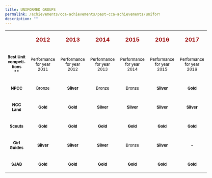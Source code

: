 ```yaml
---
title: UNIFORMED GROUPS
permalink: /achievements/cca-achievements/past-cca-achievements/uniformed-groups/
description: ""
---
```

<table class="iveo_table ives_tab_simple3" style="width: 658px;" width="0">
<tbody class="">
<tr class="">
<td class="" style="width: 96.9375px;">&nbsp;</td>
<td class="" style="width: 85.8281px; text-align: center;">
<p class=""><strong class=""><span class="" lang="EN-US"><span style="color: #990000; font-size: large;">2012</span></span></strong></p>
</td>
<td class="" style="width: 85.8281px; text-align: center;">
<p class=""><strong class=""><span class="" lang="EN-US"><span style="color: #990000; font-size: large;">2013</span></span></strong></p>
</td>
<td class="" style="width: 85.8281px; text-align: center;">
<p class=""><strong class=""><span class="" lang="EN-US"><span style="color: #990000; font-size: large;">2014</span></span></strong></p>
</td>
<td class="" style="width: 85.8281px; text-align: center;">
<p class=""><strong class=""><span class="" lang="EN-US"><span style="color: #990000; font-size: large;">2015</span></span></strong></p>
</td>
<td class="" style="width: 85.8281px; text-align: center;">
<p class=""><strong class=""><span class="" lang="EN-US"><span style="color: #990000; font-size: large;">2016</span></span></strong></p>
</td>
<td class="" style="width: 85.9219px; text-align: center;">
<p class=""><strong class=""><span class="" lang="EN-US"><span style="color: #990000; font-size: large;">2017</span></span></strong></p>
</td>
</tr>
<tr class="">
<td class="" style="width: 96.9375px; text-align: center;">
<p class=""><strong class=""><span class="" lang="EN-US"><span style="color: #000000; font-size: small;">Best Unit competitions<br /></span></span></strong><strong class=""><span class="" lang="EN-US"><span style="color: #000000; font-size: small;">**</span></span></strong></p>
</td>
<td class="" style="width: 85.8281px; text-align: center;">
<p class=""><span class="" lang="EN-US"><span style="color: #000000; font-size: small;">Performance for year 2011</span></span></p>
</td>
<td class="" style="width: 85.8281px; text-align: center;">
<p class=""><span class="" lang="EN-US"><span style="color: #000000; font-size: small;">Performance for year 2012</span></span></p>
</td>
<td class="" style="width: 85.8281px; text-align: center;">
<p class=""><span class="" lang="EN-US"><span style="color: #000000; font-size: small;">Performance for year 2013</span></span></p>
</td>
<td class="" style="width: 85.8281px; text-align: center;">
<p class=""><span class="" lang="EN-US"><span style="color: #000000; font-size: small;">Performance for year 2014</span></span></p>
</td>
<td class="" style="width: 85.8281px; text-align: center;">
<p class=""><span class="" lang="EN-US"><span style="color: #000000; font-size: small;">Performance for year 2015</span></span></p>
</td>
<td class="" style="width: 85.9219px; text-align: center;">
<p class=""><span class="" lang="EN-US"><span style="color: #000000; font-size: small;">Performance for year 2016</span></span></p>
</td>
</tr>
<tr class="">
<td class="" style="width: 96.9375px; text-align: center;">
<p class=""><span class="" lang="EN-US"><span style="color: #000000; font-size: small;"><strong>NPCC</strong></span></span></p>
</td>
<td class="" style="width: 85.8281px; text-align: center;">
<p class=""><span class="" lang="EN-US"><span style="color: #000000; font-size: small;">Bronze</span></span></p>
</td>
<td class="" style="width: 85.8281px; text-align: center;">
<p class=""><strong class=""><span class="" lang="EN-US"><span style="color: #000000; font-size: small;">Silver</span></span></strong></p>
</td>
<td class="" style="width: 85.8281px; text-align: center;">
<p class=""><span class="" lang="EN-US"><span style="color: #000000; font-size: small;">Bronze</span></span></p>
</td>
<td class="" style="width: 85.8281px; text-align: center;">
<p class=""><span class="" lang="EN-US"><span style="color: #000000; font-size: small;">Bronze</span></span></p>
</td>
<td class="" style="width: 85.8281px; text-align: center;">
<p class=""><strong class=""><span class="" lang="EN-US"><span style="color: #000000; font-size: small;">Silver</span></span></strong></p>
</td>
<td class="" style="width: 85.9219px; text-align: center;">
<p class=""><strong class=""><span class="" lang="EN-US"><span style="color: #000000; font-size: small;">Gold</span></span></strong></p>
</td>
</tr>
<tr class="">
<td class="" style="width: 96.9375px; text-align: center;">
<p class=""><span class="" lang="EN-US"><span style="color: #000000; font-size: small;"><strong>NCC Land</strong></span></span></p>
</td>
<td class="" style="width: 85.8281px; text-align: center;">
<p class=""><strong class=""><span class="" lang="EN-US"><span style="color: #000000; font-size: small;">Gold</span></span></strong></p>
</td>
<td class="" style="width: 85.8281px; text-align: center;">
<p class=""><strong class=""><span class="" lang="EN-US"><span style="color: #000000; font-size: small;">Gold</span></span></strong></p>
</td>
<td class="" style="width: 85.8281px; text-align: center;">
<p class=""><strong class=""><span class="" lang="EN-US"><span style="color: #000000; font-size: small;">Silver</span></span></strong></p>
</td>
<td class="" style="width: 85.8281px; text-align: center;">
<p class=""><strong class=""><span class="" lang="EN-US"><span style="color: #000000; font-size: small;">Silver</span></span></strong></p>
</td>
<td class="" style="width: 85.8281px; text-align: center;">
<p class=""><strong class=""><span class="" lang="EN-US"><span style="color: #000000; font-size: small;">Silver</span></span></strong></p>
</td>
<td class="" style="width: 85.9219px; text-align: center;">
<p class=""><strong class=""><span class="" lang="EN-US"><span style="color: #000000; font-size: small;">Silver</span></span></strong></p>
</td>
</tr>
<tr class="">
<td class="" style="width: 96.9375px; text-align: center;">
<p class=""><span class="" lang="EN-US"><span style="color: #000000; font-size: small;"><strong>Scouts</strong></span></span></p>
</td>
<td class="" style="width: 85.8281px; text-align: center;">
<p class=""><strong class=""><span class="" lang="EN-US"><span style="color: #000000; font-size: small;">Gold</span></span></strong></p>
</td>
<td class="" style="width: 85.8281px; text-align: center;">
<p class=""><strong class=""><span class="" lang="EN-US"><span style="color: #000000; font-size: small;">Gold</span></span></strong></p>
</td>
<td class="" style="width: 85.8281px; text-align: center;">
<p class=""><strong class=""><span class="" lang="EN-US"><span style="color: #000000; font-size: small;">Gold</span></span></strong></p>
</td>
<td class="" style="width: 85.8281px; text-align: center;">
<p class=""><strong class=""><span class="" lang="EN-US"><span style="color: #000000; font-size: small;">Gold</span></span></strong></p>
</td>
<td class="" style="width: 85.8281px; text-align: center;">
<p class=""><strong class=""><span class="" lang="EN-US"><span style="color: #000000; font-size: small;">Gold</span></span></strong></p>
</td>
<td class="" style="width: 85.9219px; text-align: center;">
<p class=""><strong class=""><span class="" lang="EN-US"><span style="color: #000000; font-size: small;">Gold</span></span></strong></p>
</td>
</tr>
<tr class="">
<td class="" style="width: 96.9375px; text-align: center;">
<p class=""><span class="" lang="EN-US"><span style="color: #000000; font-size: small;"><strong>Girl Guides</strong></span></span></p>
</td>
<td class="" style="width: 85.8281px; text-align: center;">
<p class=""><strong class=""><span class="" lang="EN-US"><span style="color: #000000; font-size: small;">Silver</span></span></strong></p>
</td>
<td class="" style="width: 85.8281px; text-align: center;">
<p class=""><strong class=""><span class="" lang="EN-US"><span style="color: #000000; font-size: small;">Silver</span></span></strong></p>
</td>
<td class="" style="width: 85.8281px; text-align: center;">
<p class=""><strong class=""><span class="" lang="EN-US"><span style="color: #000000; font-size: small;">Silver</span></span></strong></p>
</td>
<td class="" style="width: 85.8281px; text-align: center;">
<p class=""><span class="" lang="EN-US"><span style="color: #000000; font-size: small;">Bronze</span></span></p>
</td>
<td class="" style="width: 85.8281px; text-align: center;">
<p class=""><strong class=""><span class="" lang="EN-US"><span style="color: #000000; font-size: small;">Silver</span></span></strong></p>
</td>
<td class="" style="width: 85.9219px; text-align: center;">
<p class=""><strong class=""><span class="" lang="EN-US"><span style="color: #000000; font-size: small;">-</span></span></strong></p>
</td>
</tr>
<tr class="">
<td class="" style="width: 96.9375px; text-align: center;">
<p class=""><span class="" lang="EN-US"><span style="color: #000000; font-size: small;"><strong>SJAB</strong></span></span></p>
</td>
<td class="" style="width: 85.8281px; text-align: center;">
<p class=""><strong class=""><span class="" lang="EN-US"><span style="color: #000000; font-size: small;">Gold</span></span></strong></p>
</td>
<td class="" style="width: 85.8281px; text-align: center;">
<p class=""><strong class=""><span class="" lang="EN-US"><span style="color: #000000; font-size: small;">Gold</span></span></strong></p>
</td>
<td class="" style="width: 85.8281px; text-align: center;">
<p class=""><strong class=""><span class="" lang="EN-US"><span style="color: #000000; font-size: small;">Gold</span></span></strong></p>
</td>
<td class="" style="width: 85.8281px; text-align: center;">
<p class=""><strong class=""><span class="" lang="EN-US"><span style="color: #000000; font-size: small;">Gold</span></span></strong></p>
</td>
<td class="" style="width: 85.8281px; text-align: center;">
<p class=""><strong class=""><span class="" lang="EN-US"><span style="color: #000000; font-size: small;">Gold</span></span></strong></p>
</td>
<td class="" style="width: 85.9219px; text-align: center;">
<p class=""><strong class=""><span class="" lang="EN-US"><span style="color: #000000; font-size: small;">Gold</span></span></strong></p>
</td>
</tr>
</tbody>
</table>